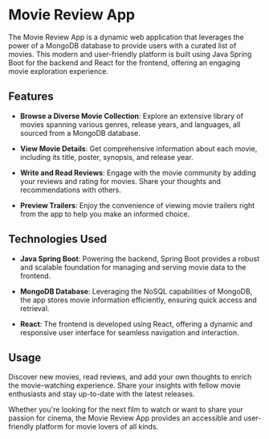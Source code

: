 # Movie Review App
The Movie Review App is a dynamic web application that leverages the power of a MongoDB database to provide users with a curated list of movies. This modern and user-friendly platform is built using Java Spring Boot for the backend and React for the frontend, offering an engaging movie exploration experience.

## Features

- **Browse a Diverse Movie Collection**: Explore an extensive library of movies spanning various genres, release years, and languages, all sourced from a MongoDB database.

- **View Movie Details**: Get comprehensive information about each movie, including its title, poster, synopsis, and release year.

- **Write and Read Reviews**: Engage with the movie community by adding your reviews and rating for movies. Share your thoughts and recommendations with others.

- **Preview Trailers**: Enjoy the convenience of viewing movie trailers right from the app to help you make an informed choice.

## Technologies Used

- **Java Spring Boot**: Powering the backend, Spring Boot provides a robust and scalable foundation for managing and serving movie data to the frontend.

- **MongoDB Database**: Leveraging the NoSQL capabilities of MongoDB, the app stores movie information efficiently, ensuring quick access and retrieval.

- **React**: The frontend is developed using React, offering a dynamic and responsive user interface for seamless navigation and interaction.


## Usage

Discover new movies, read reviews, and add your own thoughts to enrich the movie-watching experience. Share your insights with fellow movie enthusiasts and stay up-to-date with the latest releases.

Whether you're looking for the next film to watch or want to share your passion for cinema, the Movie Review App provides an accessible and user-friendly platform for movie lovers of all kinds.